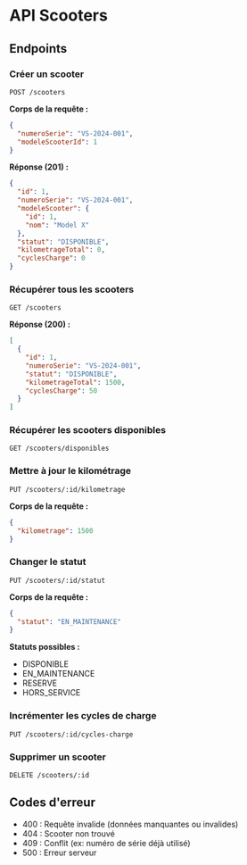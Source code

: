 # API Scooters

## Endpoints

### Créer un scooter
```http
POST /scooters
```

**Corps de la requête :**
```json
{
  "numeroSerie": "VS-2024-001",
  "modeleScooterId": 1
}
```

**Réponse (201) :**
```json
{
  "id": 1,
  "numeroSerie": "VS-2024-001",
  "modeleScooter": {
    "id": 1,
    "nom": "Model X"
  },
  "statut": "DISPONIBLE",
  "kilometrageTotal": 0,
  "cyclesCharge": 0
}
```

### Récupérer tous les scooters
```http
GET /scooters
```

**Réponse (200) :**
```json
[
  {
    "id": 1,
    "numeroSerie": "VS-2024-001",
    "statut": "DISPONIBLE",
    "kilometrageTotal": 1500,
    "cyclesCharge": 50
  }
]
```

### Récupérer les scooters disponibles
```http
GET /scooters/disponibles
```

### Mettre à jour le kilométrage
```http
PUT /scooters/:id/kilometrage
```

**Corps de la requête :**
```json
{
  "kilometrage": 1500
}
```

### Changer le statut
```http
PUT /scooters/:id/statut
```

**Corps de la requête :**
```json
{
  "statut": "EN_MAINTENANCE"
}
```

**Statuts possibles :**
- DISPONIBLE
- EN_MAINTENANCE
- RESERVE
- HORS_SERVICE

### Incrémenter les cycles de charge
```http
PUT /scooters/:id/cycles-charge
```

### Supprimer un scooter
```http
DELETE /scooters/:id
```

## Codes d'erreur

- 400 : Requête invalide (données manquantes ou invalides)
- 404 : Scooter non trouvé
- 409 : Conflit (ex: numéro de série déjà utilisé)
- 500 : Erreur serveur
